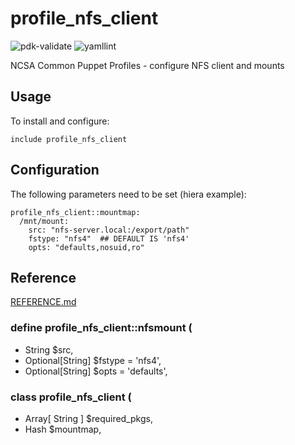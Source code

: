 # profile_nfs_client

![pdk-validate](https://github.com/ncsa/puppet-profile_nfs_client/workflows/pdk-validate/badge.svg)
![yamllint](https://github.com/ncsa/puppet-profile_nfs_client/workflows/yamllint/badge.svg)

NCSA Common Puppet Profiles - configure NFS client and mounts

## Usage

To install and configure:

```puppet
include profile_nfs_client
```

## Configuration

The following parameters need to be set (hiera example):
```
profile_nfs_client::mountmap:
  /mnt/mount:
    src: "nfs-server.local:/export/path"
    fstype: "nfs4"  ## DEFAULT IS 'nfs4'
    opts: "defaults,nosuid,ro"
```

## Reference

[REFERENCE.md](REFERENCE.md)

### define profile_nfs_client::nfsmount (
-  String $src,
-  Optional[String] $fstype = 'nfs4',
-  Optional[String] $opts = 'defaults',
### class profile_nfs_client (
-  Array[ String ] $required_pkgs,
-  Hash $mountmap,
